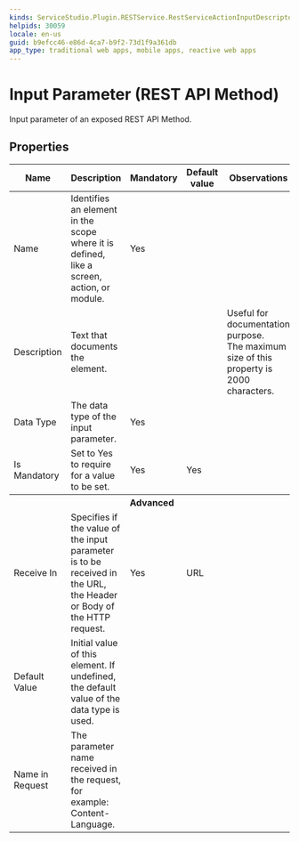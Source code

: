 ```yaml
---
kinds: ServiceStudio.Plugin.RESTService.RestServiceActionInputDescriptor
helpids: 30059
locale: en-us
guid: b9efcc46-e86d-4ca7-b9f2-73d1f9a361db
app_type: traditional web apps, mobile apps, reactive web apps
---
```


# Input Parameter (REST API Method)

Input parameter of an exposed REST API Method.  

## Properties

<table markdown="1">
<thead>
<tr>
<th>Name</th>
<th>Description</th>
<th>Mandatory</th>
<th>Default value</th>
<th>Observations</th>
</tr>
</thead>
<tbody>
<tr>
<td title="Name">Name</td>
<td>Identifies an element in the scope where it is defined, like a screen, action, or module.</td>
<td>Yes</td>
<td></td>
<td></td>
</tr>
<tr>
<td title="Description">Description</td>
<td>Text that documents the element.</td>
<td></td>
<td></td>
<td>Useful for documentation purpose.<br/>The maximum size of this property is 2000 characters.</td>
</tr>
<tr>
<td title="Type">Data Type</td>
<td>The data type of the input parameter.</td>
<td>Yes</td>
<td></td>
<td></td>
</tr>
<tr>
<td title="IsMandatory">Is Mandatory</td>
<td>Set to Yes to require for a value to be set.</td>
<td>Yes</td>
<td>Yes</td>
<td></td>
</tr>
<tr >
<th colspan="5">Advanced</th>
</tr>
<tr>
<td title="ReceiveIn">Receive In</td>
<td>Specifies if the value of the input parameter is to be received in the URL, the Header or Body of the HTTP request.</td>
<td>Yes</td>
<td>URL</td>
<td></td>
</tr>
<tr>
<td title="DefaultValue">Default Value</td>
<td>Initial value of this element. If undefined, the default value of the data type is used.</td>
<td></td>
<td></td>
<td></td>
</tr>
<tr>
<td title="ReceiveAs">Name in Request</td>
<td>The parameter name received in the request, for example: Content-Language.</td>
<td></td>
<td></td>
<td></td>
</tr>
</tbody>
</table>

